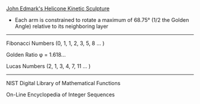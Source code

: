 [John Edmark's Helicone Kinetic Sculpture](https://www.johnedmark.com/rotating1/2016/4/29/helicone-an-interactive-kinetic-sculpture)
* Each arm is constrained to rotate a maximum of 68.75° (1/2 the Golden Angle) relative to its neighboring layer

- - - -

Fibonacci Numbers (0, 1, 1, 2, 3, 5, 8 ... )

Golden Ratio  φ = 1.618...

Lucas Numbers (2, 1, 3, 4, 7, 11 ... )

- - - -

NIST Digital Library of Mathematical Functions

On-Line Encyclopedia of Integer Sequences
